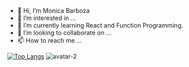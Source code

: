 - 👋 Hi, I’m Monica Barboza
- 👀 I’m interested in ...
- 🌱 I’m currently learning React and Function Programming.
- 💞️ I’m looking to collaborate on ...
- 📫 How to reach me ...

<!---
MonBoza/MonBoza is a ✨ special ✨ repository because its `README.md` (this file) appears on your GitHub profile.
You can click the Preview link to take a look at your changes.
--->


[![Top Langs](https://github-readme-stats.vercel.app/api/top-langs/?username=yushi1007&layout=compact)](https://github.com/MonBoza)
![avatar-2](https://github.com/MonBoza/MonBoza/assets/145809292/9b0ecd39-d413-4bcc-b02b-50c8a4b7f309)
